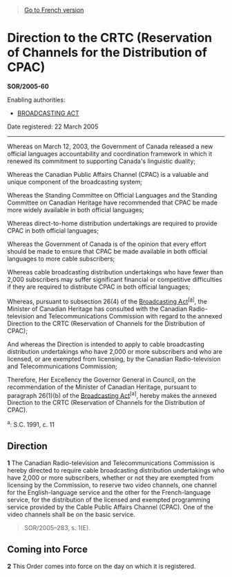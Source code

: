 > [Go to French version](/fr/Règlements/Décrets,%20ordonnances%20et%20règlements%20statutaires/2005/60.md)

# Direction to the CRTC (Reservation of Channels for the Distribution of CPAC)

**SOR/2005-60**

Enabling authorities: 
- [BROADCASTING ACT](/en/Acts/Statutes%20of%20Canada/1991/c.%2011.md)

Date registered: 22 March 2005

----------

Whereas on March 12, 2003, the Government of Canada released a new official languages accountability and coordination framework in which it renewed its commitment to supporting Canada's linguistic duality;

Whereas the Canadian Public Affairs Channel (CPAC) is a valuable and unique component of the broadcasting system;

Whereas the Standing Committee on Official Languages and the Standing Committee on Canadian Heritage have recommended that CPAC be made more widely available in both official languages;

Whereas direct-to-home distribution undertakings are required to provide CPAC in both official languages;

Whereas the Government of Canada is of the opinion that every effort should be made to ensure that CPAC be made available in both official languages to more cable subscribers;

Whereas cable broadcasting distribution undertakings who have fewer than 2,000 subscribers may suffer significant financial or competitive difficulties if they are required to distribute CPAC in both official languages;

Whereas, pursuant to subsection 26(4) of the [Broadcasting Act](/en/Acts/Statutes%20of%20Canada/1991/c.%2011.md)<sup><a href='#footnotea_e'>[a]</a></sup>, the Minister of Canadian Heritage has consulted with the Canadian Radio-television and Telecommunications Commission with regard to the annexed Direction to the CRTC (Reservation of Channels for the Distribution of CPAC);

And whereas the Direction is intended to apply to cable broadcasting distribution undertakings who have 2,000 or more subscribers and who are licensed, or are exempted from licensing, by the Canadian Radio-television and Telecommunications Commission;

Therefore, Her Excellency the Governor General in Council, on the recommendation of the Minister of Canadian Heritage, pursuant to paragraph 26(1)(b) of the [Broadcasting Act](/en/Acts/Statutes%20of%20Canada/1991/c.%2011.md)<sup>[a]</sup>, hereby makes the annexed Direction to the CRTC (Reservation of Channels for the Distribution of CPAC).

<a name='footnotea_e'><sup>a</sup></a>: S.C. 1991, c. 11<br />




## Direction


**1** The Canadian Radio-television and Telecommunications Commission is hereby directed to require cable broadcasting distribution undertakings who have 2,000 or more subscribers, whether or not they are exempted from licensing by the Commission, to reserve two video channels, one channel for the English-language service and the other for the French-language service, for the distribution of the licensed and exempted programming service provided by the Cable Public Affairs Channel (CPAC). One of the video channels shall be on the basic service.
> SOR/2005–283, s. 1(E).





## Coming into Force


**2** This Order comes into force on the day on which it is registered.


